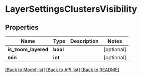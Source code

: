 # LayerSettingsClustersVisibility

## Properties
Name | Type | Description | Notes
------------ | ------------- | ------------- | -------------
**is_zoom_layered** | **bool** |  | [optional] 
**min** | **int** |  | [optional] 

[[Back to Model list]](../README.md#documentation-for-models) [[Back to API list]](../README.md#documentation-for-api-endpoints) [[Back to README]](../README.md)

